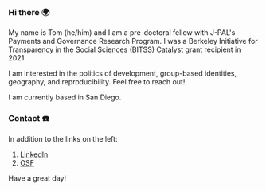 ### Hi there 🌍

My name is Tom (he/him) and I am a pre-doctoral fellow with J-PAL's Payments and Governance Research Program. I was a Berkeley Initiative for Transparency in the Social Sciences (BITSS) Catalyst grant recipient in 2021.

I am interested in the politics of development, group-based identities, geography, and reproducibility. Feel free to reach out! 

I am currently based in San Diego.

### Contact ☎️

In addition to the links on the left: 

1. [LinkedIn](https://www.linkedin.com/in/tjbrailey)
2. [OSF](https://osf.io/c9ptf)

Have a great day!
